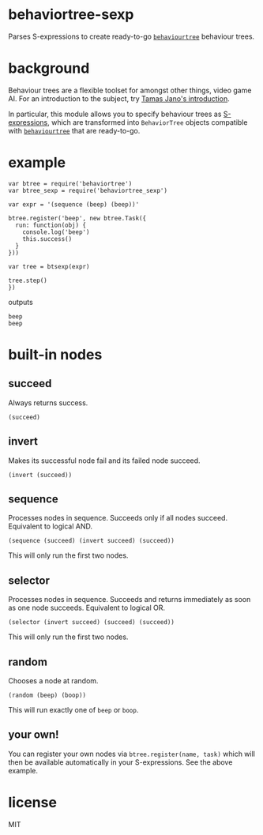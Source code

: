 # behaviortree-sexp

Parses S-expressions to create ready-to-go
[`behaviourtree`](https://github.com/Calamari/BehaviorTree.js) behaviour trees.

# background

Behaviour trees are a flexible toolset for amongst other things, video game AI.
For an introduction to the subject, try [Tamas Jano's
introduction](http://obviam.net/index.php/game-ai-an-introduction-to-behavior-trees/).

In particular, this module allows you to specify behaviour trees as
[S-expressions](http://en.wikipedia.org/wiki/S-expression), which are
transformed into `BehaviorTree` objects compatible with
[`behaviourtree`](https://github.com/Calamari/BehaviorTree.js) that are
ready-to-go.

# example

```
var btree = require('behaviortree')
var btree_sexp = require('behaviortree_sexp')

var expr = '(sequence (beep) (beep))'

btree.register('beep', new btree.Task({
  run: function(obj) {
    console.log('beep')
    this.success()
  }
}))

var tree = btsexp(expr)

tree.step()
})
```

outputs

```
beep
beep
```

# built-in nodes

## succeed

Always returns success.

```
(succeed)
```

## invert

Makes its successful node fail and its failed node succeed.

```
(invert (succeed))
```

## sequence

Processes nodes in sequence. Succeeds only if all nodes succeed. Equivalent to
logical AND.

```
(sequence (succeed) (invert succeed) (succeed))
```

This will only run the first two nodes.

## selector

Processes nodes in sequence. Succeeds and returns immediately as soon as one
node succeeds. Equivalent to logical OR.

```
(selector (invert succeed) (succeed) (succeed))
```

This will only run the first two nodes.

## random

Chooses a node at random.

```
(random (beep) (boop))
```

This will run exactly one of `beep` or `boop`.

## your own!

You can register your own nodes via `btree.register(name, task)` which will then
be available automatically in your S-expressions. See the above example.

# license

MIT

